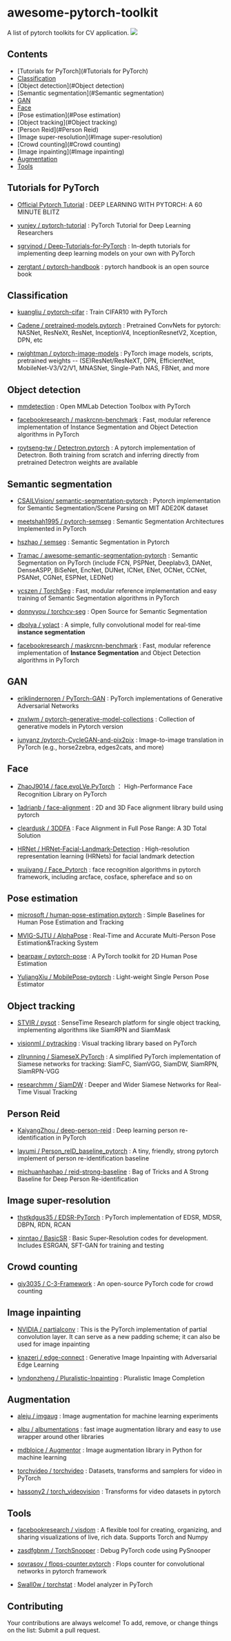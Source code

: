 # awesome-pytorch-toolkit
A  list of pytorch toolkits for CV application.
![](pytorch-logo.png)

## Contents
- [Tutorials for PyTorch](#Tutorials for PyTorch)
- [Classification](#Classification)
- [Object detection](#Object detection)
- [Semantic segmentation](#Semantic segmentation)
- [GAN](#GAN)
- [Face](#Face)
- [Pose estimation](#Pose estimation)
- [Object tracking](#Object tracking)
- [Person Reid](#Person Reid)
- [Image super-resolution](#Image super-resolution)
- [Crowd counting](#Crowd counting)
- [Image inpainting](#Image inpainting)
- [Augmentation](#Augmentation)
- [Tools](#Tools)

## Tutorials for PyTorch

- [Official Pytorch Tutorial](<https://pytorch.org/tutorials/beginner/deep_learning_60min_blitz.html>) : DEEP LEARNING WITH PYTORCH: A 60 MINUTE BLITZ

- [yunjey / pytorch-tutorial](<https://github.com/yunjey/pytorch-tutorial>) : PyTorch Tutorial for Deep Learning Researchers

- [sgrvinod / Deep-Tutorials-for-PyTorch](<https://github.com/sgrvinod/Deep-Tutorials-for-PyTorch>) : In-depth tutorials for implementing deep learning models on your own with PyTorch

- [zergtant / pytorch-handbook](<https://github.com/zergtant/pytorch-handbook>) : pytorch handbook is an open source book



## Classification

- [kuangliu / pytorch-cifar](https://github.com/kuangliu/pytorch-cifar) : Train CIFAR10 with PyTorch

- [Cadene / pretrained-models.pytorch](<https://github.com/Cadene/pretrained-models.pytorch>) : Pretrained ConvNets for pytorch: NASNet, ResNeXt, ResNet, InceptionV4, InceptionResnetV2, Xception, DPN, etc

- [rwightman / pytorch-image-models](<https://github.com/rwightman/pytorch-image-models>) : PyTorch image models, scripts, pretrained weights -- (SE)ResNet/ResNeXT, DPN, EfficientNet, MobileNet-V3/V2/V1, MNASNet, Single-Path NAS, FBNet, and more



## Object detection

- [mmdetection](<https://github.com/open-mmlab/mmdetection>) : Open MMLab Detection Toolbox with PyTorch

- [facebookresearch / maskrcnn-benchmark](<https://github.com/facebookresearch/maskrcnn-benchmark>) : Fast, modular reference implementation of Instance Segmentation and Object Detection algorithms in PyTorch

- [roytseng-tw / Detectron.pytorch](<https://github.com/roytseng-tw/Detectron.pytorch>) : A pytorch implementation of Detectron. Both training from scratch and inferring directly from pretrained Detectron weights are available



## Semantic segmentation

- [CSAILVision/ semantic-segmentation-pytorch](<https://github.com/CSAILVision/semantic-segmentation-pytorch>) : Pytorch implementation for Semantic Segmentation/Scene Parsing on MIT ADE20K dataset

- [meetshah1995 / pytorch-semseg](<https://github.com/meetshah1995/pytorch-semseg>) : Semantic Segmentation Architectures Implemented in PyTorch

- [hszhao / semseg](<https://github.com/hszhao/semseg>) : Semantic Segmentation in Pytorch

- [Tramac / awesome-semantic-segmentation-pytorch](<https://github.com/Tramac/awesome-semantic-segmentation-pytorch>) : Semantic Segmentation on PyTorch (include FCN, PSPNet, Deeplabv3, DANet, DenseASPP, BiSeNet, EncNet, DUNet, ICNet, ENet, OCNet, CCNet, PSANet, CGNet, ESPNet, LEDNet)

- [ycszen / TorchSeg](<https://github.com/ycszen/TorchSeg>) : Fast, modular reference implementation and easy training of Semantic Segmentation algorithms in PyTorch

- [donnyyou / torchcv-seg](<https://github.com/donnyyou/torchcv-seg>) : Open Source for Semantic Segmentation

- [dbolya / yolact](<https://github.com/dbolya/yolact>) : A simple, fully convolutional model for real-time **instance segmentation**

- [facebookresearch / maskrcnn-benchmark](<https://github.com/facebookresearch/maskrcnn-benchmark>) : Fast, modular reference implementation of **Instance Segmentation** and Object Detection algorithms in PyTorch



## GAN

- [eriklindernoren / PyTorch-GAN](<https://github.com/eriklindernoren/PyTorch-GAN>) : PyTorch implementations of Generative Adversarial Networks

- [znxlwm / pytorch-generative-model-collections](<https://github.com/znxlwm/pytorch-generative-model-collections>) : Collection of generative models in Pytorch version

- [junyanz /pytorch-CycleGAN-and-pix2pix](<https://github.com/junyanz/pytorch-CycleGAN-and-pix2pix>) : Image-to-image translation in PyTorch (e.g., horse2zebra, edges2cats, and more)



## Face

- [ZhaoJ9014 / face.evoLVe.PyTorch](<https://github.com/ZhaoJ9014/face.evoLVe.PyTorch>) ： High-Performance Face Recognition Library on PyTorch

- [1adrianb / face-alignment](<https://github.com/1adrianb/face-alignment>) : 2D and 3D Face alignment library build using pytorch

- [cleardusk / 3DDFA](<https://github.com/cleardusk/3DDFA>) : Face Alignment in Full Pose Range: A 3D Total Solution

- [HRNet / HRNet-Facial-Landmark-Detection](<https://github.com/HRNet/HRNet-Facial-Landmark-Detection>) : High-resolution representation learning (HRNets) for facial landmark detection

- [wujiyang / Face_Pytorch](<https://github.com/wujiyang/Face_Pytorch>) : face recognition algorithms in pytorch framework, including arcface, cosface, sphereface and so on



## Pose estimation

- [microsoft / human-pose-estimation.pytorch](<https://github.com/microsoft/human-pose-estimation.pytorch>) : Simple Baselines for Human Pose Estimation and Tracking

- [MVIG-SJTU / AlphaPose](<https://github.com/MVIG-SJTU/AlphaPose/tree/pytorch>) : Real-Time and Accurate Multi-Person Pose Estimation&Tracking System

- [bearpaw / pytorch-pose](<https://github.com/bearpaw/pytorch-pose>) : A PyTorch toolkit for 2D Human Pose Estimation

- [YuliangXiu / MobilePose-pytorch](<https://github.com/YuliangXiu/MobilePose-pytorch>) : Light-weight Single Person Pose Estimator



## Object tracking

- [STVIR / pysot](<https://github.com/STVIR/pysot>) : SenseTime Research platform for single object tracking, implementing algorithms like SiamRPN and SiamMask

- [visionml / pytracking](<https://github.com/visionml/pytracking>) : Visual tracking library based on PyTorch

- [zllrunning / SiameseX.PyTorch](<https://github.com/zllrunning/SiameseX.PyTorch>) : A simplified PyTorch implementation of Siamese networks for tracking: SiamFC, SiamVGG, SiamDW, SiamRPN, SiamRPN-VGG

- [researchmm / SiamDW](<https://github.com/researchmm/SiamDW>) : Deeper and Wider Siamese Networks for Real-Time Visual Tracking



## Person Reid

- [KaiyangZhou / deep-person-reid](<https://github.com/KaiyangZhou/deep-person-reid>) : Deep learning person re-identification in PyTorch

- [layumi / Person_reID_baseline_pytorch](<https://github.com/layumi/Person_reID_baseline_pytorch>) : A tiny, friendly, strong pytorch implement of person re-identification baseline

- [michuanhaohao / reid-strong-baseline](<https://github.com/michuanhaohao/reid-strong-baseline>) : Bag of Tricks and A Strong Baseline for Deep Person Re-identification



## Image super-resolution

- [thstkdgus35 / EDSR-PyTorch](<https://github.com/thstkdgus35/EDSR-PyTorch>) : PyTorch implementation of  EDSR, MDSR, DBPN, RDN, RCAN

- [xinntao / BasicSR](<https://github.com/xinntao/BasicSR>) : Basic Super-Resolution codes for development. Includes ESRGAN, SFT-GAN for training and testing



## Crowd counting

- [gjy3035 / C-3-Framework](<https://github.com/gjy3035/C-3-Framework>) : An open-source PyTorch code for crowd counting



## Image inpainting

- [NVIDIA / partialconv](<https://github.com/NVIDIA/partialconv>) : This is the PyTorch implementation of partial convolution layer. It can serve as a new padding scheme; it can also be used for image inpainting

- [knazeri / edge-connect](<https://github.com/knazeri/edge-connect>) : Generative Image Inpainting with Adversarial Edge Learning

- [lyndonzheng / Pluralistic-Inpainting](<https://github.com/lyndonzheng/Pluralistic-Inpainting>) : Pluralistic Image Completion



## Augmentation

- [aleju / imgaug](<https://github.com/aleju/imgaug>) : Image augmentation for machine learning experiments 

- [albu / albumentations](<https://github.com/albu/albumentations>) : fast image augmentation library and easy to use wrapper around other libraries

- [mdbloice / Augmentor](<https://github.com/mdbloice/Augmentor>) : Image augmentation library in Python for machine learning

- [torchvideo / torchvideo](<https://github.com/torchvideo/torchvideo>) : Datasets, transforms and samplers for video in PyTorch

- [hassony2 / torch_videovision](<https://github.com/hassony2/torch_videovision>) : Transforms for video datasets in pytorch



## Tools

- [facebookresearch / visdom](<https://github.com/facebookresearch/visdom>) : A flexible tool for creating, organizing, and sharing visualizations of live, rich data. Supports Torch and Numpy

- [zasdfgbnm / TorchSnooper](<https://github.com/zasdfgbnm/TorchSnooper>) : Debug PyTorch code using PySnooper

- [sovrasov / flops-counter.pytorch](<https://github.com/sovrasov/flops-counter.pytorch>) : Flops counter for convolutional networks in pytorch framework

- [Swall0w / torchstat](<https://github.com/Swall0w/torchstat>) : Model analyzer in PyTorch

## Contributing
Your contributions are always welcome! To add, remove, or change things on the list: Submit a pull request.